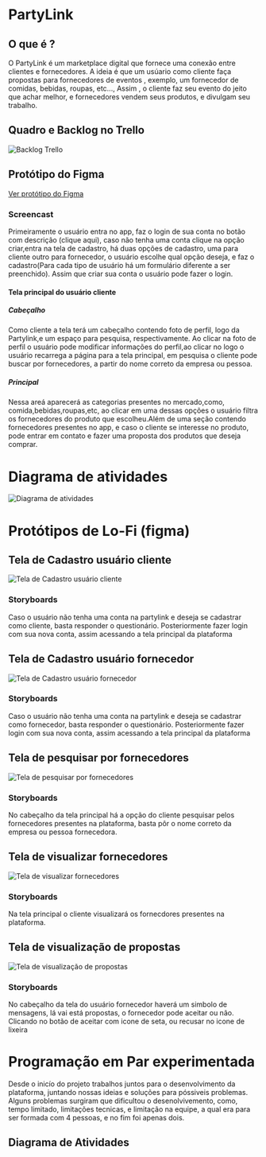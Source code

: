 # PartyLink

## O que é ?
O PartyLink é um marketplace digital que fornece uma conexão entre clientes e fornecedores. A ideia é que um usúario como cliente faça propostas para fornecedores de eventos , exemplo, um fornecedor de comidas, bebidas, roupas, etc..., Assim , o cliente faz seu evento do jeito que achar melhor, e fornecedores vendem seus produtos, e divulgam seu trabalho.

## Quadro e Backlog no Trello

![Backlog Trello](src/assets/img/trello.png)

## Protótipo do Figma
[Ver protótipo do Figma](https://www.figma.com/design/kLCXuvtk9LYKbZEaosKdjm/Market-Place?node-id=0-1&m=dev&t=wAsaRvRU5EYYFpAV-1)

### Screencast

Primeiramente o usuário entra no app, faz o login de sua conta no botão com descrição (clique aqui), caso não tenha uma conta clique na opção criar,entra na tela de cadastro, há duas opções de cadastro, uma para cliente outro para fornecedor, o usuário escolhe qual opção deseja, e faz o cadastro(Para cada tipo de usuário há um formulário diferente a ser preenchido). Assim que criar sua conta o usuário pode fazer o login.

#### Tela principal do usuário cliente

##### Cabeçalho

Como cliente a tela terá um cabeçalho contendo foto de perfil, logo da Partylink,e um espaço para pesquisa, respectivamente. Ao clicar na foto de perfil o usuário pode modificar informações do perfil,ao clicar no logo o usuário recarrega a página para a tela principal, em pesquisa o cliente pode buscar por fornecedores, a partir do nome correto da empresa ou pessoa.  

##### Principal

Nessa areá aparecerá as categorias presentes no mercado,como, comida,bebidas,roupas,etc, ao clicar em uma dessas opções o usuário filtra os fornecedores do produto que escolheu.Além de uma seção contendo fornecedores presentes no app, e caso o cliente se interesse no produto, pode entrar em contato e fazer uma proposta dos produtos que deseja comprar.

# Diagrama de atividades

![Diagrama de atividades](src/assets/img/WhatsApp%20Image%202025-04-29%20at%2019.29.16%20(1).jpeg)

# Protótipos de Lo-Fi (figma)

## Tela de Cadastro usuário cliente

![Tela de Cadastro usuário cliente](src/assets/img/h2_cadastroCliente.png)

### Storyboards

Caso o usuário não tenha uma conta na partylink e deseja se cadastrar como cliente, basta responder o questionário. Posteriormente fazer login com sua nova conta, assim acessando a tela principal da plataforma

## Tela de Cadastro usuário fornecedor

![Tela de Cadastro usuário fornecedor](src/assets/img/h1_cadastroFornecedor.png)

### Storyboards

Caso o usuário não tenha uma conta na partylink e deseja se cadastrar como fornecedor, basta responder o questionário. Posteriormente fazer login com sua nova conta, assim acessando a tela principal da plataforma

## Tela de pesquisar por fornecedores

![Tela de pesquisar por fornecedores](src/assets/img/h3-pesquisarFornecedor.png)

### Storyboards

No cabeçalho da tela principal há a opção do cliente pesquisar pelos fornecedores presentes na plataforma, basta pôr o nome correto da empresa ou pessoa fornecedora.

## Tela de visualizar fornecedores

![Tela de visualizar fornecedores](src/assets/img/h4_visualizarFornecedores.png)

### Storyboards

Na tela principal o cliente visualizará os fornecdores presentes na plataforma.

## Tela de visualização de propostas

![Tela de visualização de propostas](src/assets/img/h5_realizarProposta.png)

### Storyboards

No cabeçalho da tela do usuário fornecedor haverá um simbolo de mensagens, lá vai está propostas, o fornecedor pode aceitar ou não. Clicando no botão de aceitar com icone de seta, ou recusar no icone de lixeira

# Programação em Par experimentada

Desde o inicío do projeto trabalhos juntos para o desenvolvimento da plataforma, juntando nossas ideias e soluções para póssiveis problemas. Alguns problemas surgiram que dificultou o desenolvivemento, como, tempo limitado, limitações tecnicas, e limitação na equipe, a qual era para ser formada com 4 pessoas, e no fim foi apenas dois.


## Diagrama de Atividades










